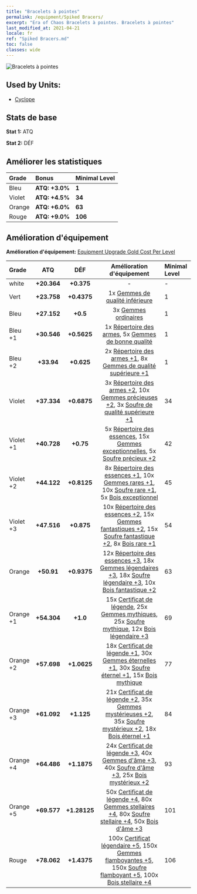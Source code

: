 ```yaml
---
title: "Bracelets à pointes"
permalink: /equipment/Spiked Bracers/
excerpt: "Era of Chaos Bracelets à pointes. Bracelets à pointes"
last_modified_at: 2021-04-21
locale: fr
ref: "Spiked Bracers.md"
toc: false
classes: wide
---
```


  ![Bracelets à pointes](/images/e/e_4063.png)

## Used by Units:

* [Cyclope](/fr/units/Cyclops/) 


## Stats de base
 **Stat 1:** ATQ

 **Stat 2:** DÉF

## Améliorer les statistiques

  |     Grade    |   Bonus | Minimal Level | 
  |:-------------|:--------|:--------------| 
  | Bleu | **ATQ: +3.0%** | **1** | 
  | Violet | **ATQ: +4.5%** | **34** | 
  | Orange | **ATQ: +6.0%** | **63** | 
  | Rouge | **ATQ: +9.0%** | **106** | 


## Amélioration d'équipement
 **Amélioration d'équipement:** [Equipment Upgrade Gold Cost Per Level](/equipment/EquipmentUpgradeCostPerLevel/) 

  |          Grade      | ATQ | DÉF | Amélioration d'équipement | Minimal Level |
  |:--------------------|:---------:|:---------:|:----------------:|:--------------|
  | white | **+20.364** | **+0.375** | - | - |
  | Vert | **+23.758** | **+0.4375** | 1x [Gemmes de qualité inférieure](/fr/Items/mat_4/) | 1 |
  | Bleu | **+27.152** | **+0.5** | 3x [Gemmes ordinaires](/fr/Items/mat_10/) | 1 |
  | Bleu +1 | **+30.546** | **+0.5625** | 1x [Répertoire des armes](/fr/Items/mat_18/), 5x [Gemmes de bonne qualité](/fr/Items/mat_16/) | 1 |
  | Bleu +2 | **+33.94** | **+0.625** | 2x [Répertoire des armes +1](/fr/Items/mat_25/), 8x [Gemmes de qualité supérieure +1](/fr/Items/mat_23/) | 1 |
  | Violet | **+37.334** | **+0.6875** | 3x [Répertoire des armes +2](/fr/Items/mat_32/), 10x [Gemmes précieuses +2](/fr/Items/mat_30/), 3x [Soufre de qualité supérieure +1](/fr/Items/mat_22/) | 34 |
  | Violet +1 | **+40.728** | **+0.75** | 5x [Répertoire des essences](/fr/Items/mat_39/), 15x [Gemmes exceptionnelles](/fr/Items/mat_37/), 5x [Soufre précieux +2](/fr/Items/mat_29/) | 42 |
  | Violet +2 | **+44.122** | **+0.8125** | 8x [Répertoire des essences +1](/fr/Items/mat_46/), 10x [Gemmes rares +1](/fr/Items/mat_44/), 10x [Soufre rare +1](/fr/Items/mat_43/), 5x [Bois exceptionnel](/fr/Items/mat_34/) | 45 |
  | Violet +3 | **+47.516** | **+0.875** | 10x [Répertoire des essences +2](/fr/Items/mat_53/), 15x [Gemmes fantastiques +2](/fr/Items/mat_51/), 15x [Soufre fantastique +2](/fr/Items/mat_50/), 8x [Bois rare +1](/fr/Items/mat_41/) | 54 |
  | Orange | **+50.91** | **+0.9375** | 12x [Répertoire des essences +3](/fr/Items/mat_60/), 18x [Gemmes légendaires +3](/fr/Items/mat_58/), 18x [Soufre légendaire +3](/fr/Items/mat_57/), 10x [Bois fantastique +2](/fr/Items/mat_48/) | 63 |
  | Orange +1 | **+54.304** | **+1.0** | 15x [Certificat de légende](/fr/Items/mat_67/), 25x [Gemmes mythiques](/fr/Items/mat_65/), 25x [Soufre mythique](/fr/Items/mat_64/), 12x [Bois légendaire +3](/fr/Items/mat_55/) | 69 |
  | Orange +2 | **+57.698** | **+1.0625** | 18x [Certificat de légende +1](/fr/Items/mat_74/), 30x [Gemmes éternelles +1](/fr/Items/mat_72/), 30x [Soufre éternel +1](/fr/Items/mat_71/), 15x [Bois mythique](/fr/Items/mat_62/) | 77 |
  | Orange +3 | **+61.092** | **+1.125** | 21x [Certificat de légende +2](/fr/Items/mat_81/), 35x [Gemmes mystérieuses +2](/fr/Items/mat_79/), 35x [Soufre mystérieux +2](/fr/Items/mat_78/), 18x [Bois éternel +1](/fr/Items/mat_69/) | 84 |
  | Orange +4 | **+64.486** | **+1.1875** | 24x [Certificat de légende +3](/fr/Items/mat_88/), 40x [Gemmes d'âme +3](/fr/Items/mat_86/), 40x [Soufre d'âme +3](/fr/Items/mat_85/), 25x [Bois mystérieux +2](/fr/Items/mat_76/) | 93 |
  | Orange +5 | **+69.577** | **+1.28125** | 50x [Certificat de légende +4](/fr/Items/mat_95/), 80x [Gemmes stellaires +4](/fr/Items/mat_93/), 80x [Soufre stellaire +4](/fr/Items/mat_92/), 50x [Bois d'âme +3](/fr/Items/mat_83/) | 101 |
  | Rouge | **+78.062** | **+1.4375** | 100x [Certificat légendaire +5](/fr/Items/mat_102/), 150x [Gemmes flamboyantes +5](/fr/Items/mat_100/), 150x [Soufre flamboyant +5](/fr/Items/mat_99/), 100x [Bois stellaire +4](/fr/Items/mat_90/) | 106 |

